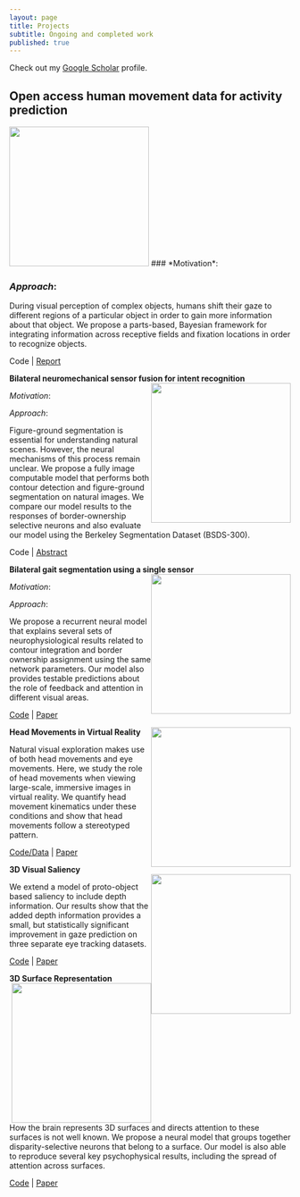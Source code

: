 ```yaml
---
layout: page
title: Projects
subtitle: Ongoing and completed work
published: true
---
```

Check out my [Google Scholar](https://scholar.google.com/citations?user=t1hINkMAAAAJ&hl=en) profile.

## **Open access human movement data for activity prediction**
<img style="float: center;" src="http://brianhhu.github.io/img/Fig_BIAS.png" width="250">
### *Motivation*: 

### *Approach*:

During visual perception of complex objects, humans shift their gaze to different regions of a particular object in order to gain more information about that object. We propose a parts-based, Bayesian framework for integrating information across receptive fields and fixation locations in order to recognize objects.

Code | [Report](http://brianhhu.github.io/files/Hu_BIAS_Report.pdf)

**Bilateral neuromechanical sensor fusion for intent recognition**
<img style="float: right;" src="http://brianhhu.github.io/img/Fig_FG.png" width="250">

*Motivation*:

*Approach*:

Figure-ground segmentation is essential for understanding natural scenes. However, the neural mechanisms of this process remain unclear. We propose a fully image computable model that performs both contour detection and figure-ground segmentation on natural images. We compare our model results to the responses of border-ownership selective neurons and also evaluate our model using the Berkeley Segmentation Dataset (BSDS-300).

Code | [Abstract](http://brianhhu.github.io/files/Hu_COSYNE_Abstract.pdf)

**Bilateral gait segmentation using a single sensor**
<img style="float: right;" src="http://brianhhu.github.io/img/Fig_Contour.png" width="250">

*Motivation*:

*Approach*:

We propose a recurrent neural model that explains several sets of neurophysiological results related to contour integration and border ownership assignment using the same network parameters. Our model also provides testable predictions about the role of feedback and attention in different visual areas.

[Code](https://github.com/brianhhu/Contour_BOS) | [Paper](http://brianhhu.github.io/files/Hu_Niebur17.pdf)

**Head Movements in Virtual Reality**
<img style="float: right;" src="http://brianhhu.github.io/img/Fig_Head.png" width="250">

Natural visual exploration makes use of both head movements and eye movements. Here, we study the role of head movements when viewing large-scale, immersive images in virtual reality. We quantify head movement kinematics under these conditions and show that head movements follow a stereotyped pattern.

[Code/Data](https://github.com/brianhhu/VR_HeadMovements) | [Paper](http://brianhhu.github.io/files/Hu_etal17_HeadMovements.pdf)

**3D Visual Saliency**
<img style="float: right;" src="http://brianhhu.github.io/img/Fig_3DSaliency.png" width="250">

We extend a model of proto-object based saliency to include depth information. Our results show that the added depth information provides a small, but statistically significant improvement in gaze prediction on three separate eye tracking datasets.

[Code](https://github.com/brianhhu/3D-Saliency) | [Paper](http://brianhhu.github.io/files/Hu_etal16_3DSaliency.pdf)

**3D Surface Representation**
<img style="float: right;" src="http://brianhhu.github.io/img/Fig_3DSurface.png" width="250">

How the brain represents 3D surfaces and directs attention to these surfaces is not well known. We propose a neural model that groups together disparity-selective neurons that belong to a surface. Our model is also able to reproduce several key psychophysical results, including the spread of attention across surfaces.

[Code](https://github.com/brianhhu/3D-Surface-Grouping) | [Paper](http://brianhhu.github.io/files/Hu_etal15_3DSurface.pdf)

